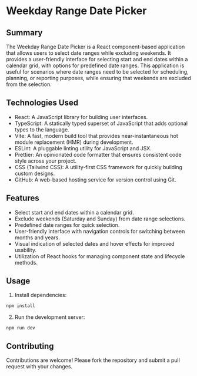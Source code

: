 # Weekday Range Date Picker

## Summary

The Weekday Range Date Picker is a React component-based application that allows users to select date ranges while excluding weekends. It provides a user-friendly interface for selecting start and end dates within a calendar grid, with options for predefined date ranges. This application is useful for scenarios where date ranges need to be selected for scheduling, planning, or reporting purposes, while ensuring that weekends are excluded from the selection.

## Technologies Used

- React: A JavaScript library for building user interfaces.
- TypeScript: A statically typed superset of JavaScript that adds optional types to the language.
- Vite: A fast, modern build tool that provides near-instantaneous hot module replacement (HMR) during development.
- ESLint: A pluggable linting utility for JavaScript and JSX.
- Prettier: An opinionated code formatter that ensures consistent code style across your project.
- CSS (Tailwind CSS): A utility-first CSS framework for quickly building custom designs.
- GitHub: A web-based hosting service for version control using Git.

## Features

- Select start and end dates within a calendar grid.
- Exclude weekends (Saturday and Sunday) from date range selections.
- Predefined date ranges for quick selection.
- User-friendly interface with navigation controls for switching between months and years.
- Visual indication of selected dates and hover effects for improved usability.
- Utilization of React hooks for managing component state and lifecycle methods.

## Usage

1. Install dependencies:

```bash
npm install
```

2. Run the development server:

```
npm run dev
```

## Contributing

Contributions are welcome! Please fork the repository and submit a pull request with your changes.
